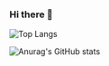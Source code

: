 ### Hi there 👋
![Top Langs](https://github-readme-stats.vercel.app/api/top-langs/?username=pabloherrerof)


![Anurag's GitHub stats](https://github-readme-stats.vercel.app/api?username=pabloherrerof&theme=dark&show_icons=true)
<!--
**pabloherrerof/pabloherrerof** is a ✨ _special_ ✨ repository because its `README.md` (this file) appears on your GitHub profile.


Here are some ideas to get you started:

- 🔭 I’m currently working on ...
- 🌱 I’m currently learning ...
- 👯 I’m looking to collaborate on ...
- 🤔 I’m looking for help with ...
- 💬 Ask me about ...
- 📫 How to reach me: ...
- 😄 Pronouns: ...
- ⚡ Fun fact: ...
-->
